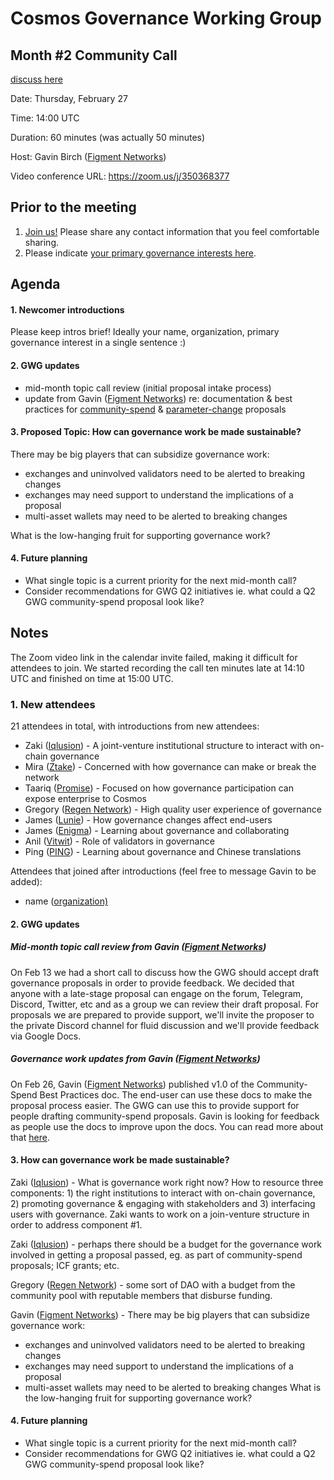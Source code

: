 # Cosmos Governance Working Group
## Month #2 Community Call
[discuss here](https://forum.cosmos.network/t/gwg-community-calls-updates/3238)

Date: Thursday, February 27

Time: 14:00 UTC

Duration: 60 minutes (was actually 50 minutes)

Host: Gavin Birch ([Figment Networks](figment.network))

Video conference URL: https://zoom.us/j/350368377

## Prior to the meeting
1. [Join us!](http://bit.ly/2sukvxa) Please share any contact information that you feel comfortable sharing.
2. Please indicate [your primary governance interests here](https://docs.google.com/document/d/1jdSwln5L7KLvEkkM91GhlblniSynmAjMyAWSLONxTGQ/edit?usp=sharing).

## Agenda

#### 1. Newcomer introductions
Please keep intros brief! Ideally your name, organization, primary governance interest in a single sentence :)

#### 2. GWG updates
- mid-month topic call review (initial proposal intake process)
- update from Gavin ([Figment Networks](figment.network)) re: documentation & best practices for [community-spend](https://github.com/gavinly/CosmosCommunitySpend) & [parameter-change](https://github.com/gavinly/CosmosParametersWiki) proposals

#### 3. Proposed Topic: How can governance work be made sustainable?
There may be big players that can subsidize governance work:
- exchanges and uninvolved validators need to be alerted to breaking changes
- exchanges may need support to understand the implications of a proposal
- multi-asset wallets may need to be alerted to breaking changes

What is the low-hanging fruit for supporting governance work?

#### 4. Future planning
- What single topic is a current priority for the next mid-month call?
- Consider recommendations for GWG Q2 initiatives ie. what could a Q2 GWG community-spend proposal look like?

## Notes
The Zoom video link in the calendar invite failed, making it difficult for attendees to join. We started recording the call ten minutes late at 14:10 UTC and finished on time at 15:00 UTC.

### 1. New attendees
21 attendees in total, with introductions from new attendees:
- Zaki ([Iqlusion](https://www.iqlusion.io)) - A joint-venture institutional structure to interact with on-chain governance
- Mira ([Ztake](https://ztake.org)) - Concerned with how governance can make or break the network
- Taariq ([Promise](https://www.promiseprotocols.com)) - Focused on how governance participation can expose enterprise to Cosmos
- Gregory ([Regen Network](https://www.regen.network)) - High quality user experience of governance
- James ([Lunie](https://lunie.io/#/)) - How governance changes affect end-users
- James ([Enigma](https://lunie.io/#/)) - Learning about governance and collaborating
- Anil ([Vitwit](https://www.vitwit.com/)) - Role of validators in governance
- Ping ([PING](https://ping.pub/)) - Learning about governance and Chinese translations

Attendees that joined after introductions (feel free to message Gavin to be added):
- name ([organization)](https://google.com)


#### 2. GWG updates
##### Mid-month topic call review from Gavin ([Figment Networks](figment.network))
On Feb 13 we had a short call to discuss how the GWG should accept draft governance proposals in order to provide feedback. We decided that anyone with a late-stage proposal can engage on the forum, Telegram, Discord, Twitter, etc and as a group we can review their draft proposal. For proposals we are prepared to provide support, we'll invite the proposer to the private Discord channel for fluid discussion and we'll provide feedback via Google Docs. 

##### Governance work updates from Gavin ([Figment Networks](figment.network))
On Feb 26, Gavin ([Figment Networks](figment.network)) published v1.0 of the Community-Spend Best Practices doc. The end-user can use these docs to make the proposal process easier. The GWG can use this to provide support for people drafting community-spend proposals. Gavin is looking for feedback as people use the docs to improve upon the docs. You can read more about that [here](https://figment.network/resources/cosmos-community-spend-best-practices/).

#### 3. How can governance work be made sustainable?
Zaki ([Iqlusion](https://www.iqlusion.io)) - What is governance work right now? How to resource three components: 1) the right institutions to interact with on-chain governance, 2) promoting governance & engaging with stakeholders and 3) interfacing users with governance. Zaki wants to work on a join-venture structure in order to address component #1.

Zaki ([Iqlusion](https://www.iqlusion.io)) - perhaps there should be a budget for the governance work involved in getting a proposal passed, eg. as part of community-spend proposals; ICF grants; etc.

Gregory ([Regen Network](https://www.regen.network)) - some sort of DAO with a budget from the community pool with reputable members that disburse funding.

Gavin ([Figment Networks](figment.network)) - There may be big players that can subsidize governance work:
- exchanges and uninvolved validators need to be alerted to breaking changes
- exchanges may need support to understand the implications of a proposal
- multi-asset wallets may need to be alerted to breaking changes
What is the low-hanging fruit for supporting governance work?

#### 4. Future planning
- What single topic is a current priority for the next mid-month call?
- Consider recommendations for GWG Q2 initiatives ie. what could a Q2 GWG community-spend proposal look like?
